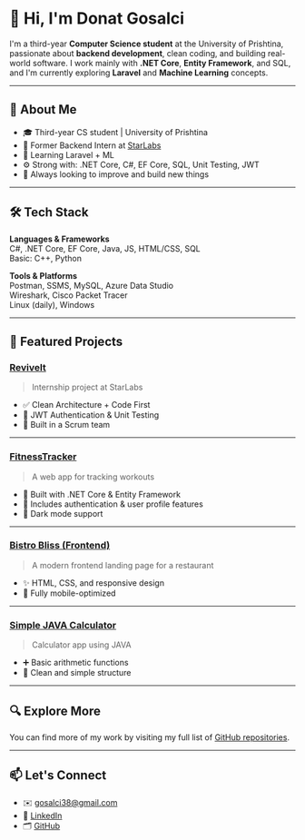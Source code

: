 # 👋 Hi, I'm Donat Gosalci

I'm a third-year **Computer Science student** at the University of Prishtina, passionate about **backend development**, clean coding, and building real-world software. I work mainly with **.NET Core**, **Entity Framework**, and SQL, and I'm currently exploring **Laravel** and **Machine Learning** concepts.

---

## 🚀 About Me

- 🎓 Third-year CS student | University of Prishtina
- 💼 Former Backend Intern at [StarLabs](https://github.com/starlabspro-internship/ReviveIt)
- 🧠 Learning Laravel + ML
- ⚙️ Strong with: .NET Core, C#, EF Core, SQL, Unit Testing, JWT
- 🔄 Always looking to improve and build new things

---

## 🛠️ Tech Stack

**Languages & Frameworks**  
C#, .NET Core, EF Core, Java, JS, HTML/CSS, SQL  
Basic: C++, Python

**Tools & Platforms**  
Postman, SSMS, MySQL, Azure Data Studio  
Wireshark, Cisco Packet Tracer  
Linux (daily), Windows

---

## 📂 Featured Projects

### [ReviveIt](https://github.com/starlabspro-internship/ReviveIt)
> Internship project at StarLabs

- ✅ Clean Architecture + Code First
- 🔐 JWT Authentication & Unit Testing
- 🧪 Built in a Scrum team

---

### [FitnessTracker](https://github.com/donatgosalcii/FitnessTracker)
> A web app for tracking workouts

- 🔧 Built with .NET Core & Entity Framework
- 👤 Includes authentication & user profile features
- 🎨 Dark mode support

---

### [Bistro Bliss (Frontend)](https://github.com/donatgosalcii/Bistro-Bliss)
> A modern frontend landing page for a restaurant

- ✨ HTML, CSS, and responsive design
- 📱 Fully mobile-optimized

---

### [Simple JAVA Calculator]([https://github.com/donatgosalcii/JAVACALCULATOR])
> Calculator app using JAVA

- ➕ Basic arithmetic functions
- 🧼 Clean and simple structure

---

## 🔍 Explore More
You can find more of my work by visiting my full list of [GitHub repositories](https://github.com/donatgosalcii?tab=repositories).

---

## 📫 Let's Connect

- ✉️ [gosalci38@gmail.com](mailto:gosalci38@gmail.com)  
- 💼 [LinkedIn](https://www.linkedin.com/in/donatgosalci/)  
- 🗂️ [GitHub](https://github.com/donatgosalcii)

